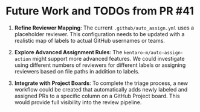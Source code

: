 # Future Work and TODOs from PR #41

1.  **Refine Reviewer Mapping**: The current `.github/auto_assign.yml` uses a placeholder reviewer. This configuration needs to be updated with a realistic map of labels to actual GitHub usernames or teams.

2.  **Explore Advanced Assignment Rules**: The `kentaro-m/auto-assign-action` might support more advanced features. We could investigate using different numbers of reviewers for different labels or assigning reviewers based on file paths in addition to labels.

3.  **Integrate with Project Boards**: To complete the triage process, a new workflow could be created that automatically adds newly labeled and assigned PRs to a specific column on a GitHub Project board. This would provide full visibility into the review pipeline.
